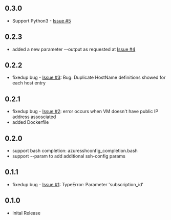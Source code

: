 ## 0.3.0

* Support Python3 - [Issue #5](https://github.com/yokawasa/azure-ssh-config/issues/5)

## 0.2.3

* added a new parameter --output <ssh-config file path> as requested at [Issue #4](https://github.com/yokawasa/azure-ssh-config/issues/4)

## 0.2.2

* fixedup bug - [Issue #3](https://github.com/yokawasa/azure-ssh-config/issues/3): Bug: Duplicate HostName definitions showed for each host entry

## 0.2.1

* fixedup bug - [Issue #2](https://github.com/yokawasa/azure-ssh-config/issues/2): error occurs when VM doesn't have public IP address assosciated
* added Dockerfile

## 0.2.0

* support bash completion: azuresshconfig_completion.bash
* support --param to add additional ssh-config params

## 0.1.1

* fixedup bug - [Issue #1](https://github.com/yoskawasa/azure-ssh-config/issues/1): TypeError: Parameter 'subscription_id' 

## 0.1.0

* Inital Release
